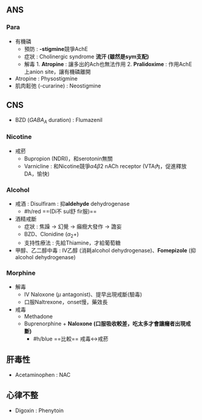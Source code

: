 ## ANS
### Para
- 有機磷
	- 預防 : **-stigmine**競爭AchE
	- 症狀 : Cholinergic syndrome **流汗 (雖然是sym支配)** 
	- 解毒
			1. **Atropine** : 讓多出的Ach也無法作用
			2. **Pralidoxime** : 作用AchE上anion site，讓有機磷離開
- Atropine : Physostigmine
- 肌肉鬆弛 (-curarine) : Neostigmine
## CNS
- BZD ($GABA_A$ duration) : Flumazenil
### Nicotine
- 戒菸 
	- Bupropion (NDRI)，和serotonin無關
	- Varnicline : 和Nicotine競爭$\alpha 4 \beta2$ nACh receptor (VTA內，促進釋放DA，愉快)
### Alcohol
- 戒酒 : Disulfiram  : 抑**aldehyde** dehydrogenase
	- #h/red ==(Di不 sul舒 fir服)==
- 酒精戒斷
	- 症狀 : 焦躁 -> 幻覺 -> 癲癇大發作 -> 譫妄
	- BZD、Clonidine ($\alpha_2 +$)
	- 支持性療法 : 先給Thiamine，才給葡萄糖
- 甲醇、乙二醇中毒 : IV乙醇 (消耗alcohol dehydrogenase)、**Fomepizole** (抑alcohol dehydrogenase)
### Morphine
- 解毒
	- IV Naloxone ($\mu$ antagonist)、提早出現戒斷(驗毒)
	- 口服Naltrexone，onset慢，藥效長
- 戒毒
	- Methadone
	- Buprenorphine + **Naloxone (口服吸收較差，吃太多才會讓癮者出現戒斷)**
		- #h/blue ==比較== 戒毒<->戒菸
## 肝毒性
- Acetaminophen : NAC
## 心律不整
- Digoxin : Phenytoin